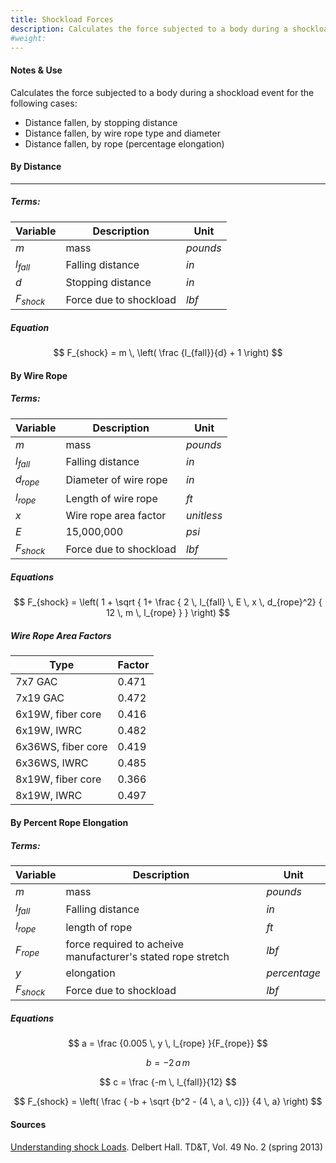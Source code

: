 ```yaml
---
title: Shockload Forces
description: Calculates the force subjected to a body during a shockload event.
#weight: 
---
```


#### Notes & Use

Calculates the force subjected to a body during a shockload event for the following cases:

* Distance fallen, by stopping distance
* Distance fallen, by wire rope type and diameter
* Distance fallen, by rope (percentage elongation)

#### By Distance
---

##### Terms:

|Variable|Description|Unit|
|-----|-----|-----|
|$m$ | mass| *pounds*|
|$l_{fall}$ | Falling distance | *in*|
|$d$ | Stopping distance | *in*|
|$F_{shock}$ | Force due to shockload| *lbf*|

##### Equation

$$ F_{shock} = m \, \left( \frac {l_{fall}}{d} + 1 \right) $$


#### By Wire Rope

##### Terms:

|Variable|Description|Unit|
|-----|-----|-----|
|$m$ | mass| *pounds*|
|$l_{fall}$ | Falling distance| *in*|
|$d_{rope}$ | Diameter of wire rope| *in*|
|$l_{rope}$ | Length of wire rope| *ft*|
|$x$ | Wire rope area factor| *unitless*|
|$E$ | 15,000,000 |*psi*|
|$F_{shock}$ | Force due to shockload| *lbf*|

##### Equations

$$ F_{shock} = \left( 
    1 + \sqrt {
        1+ \frac
        { 2 \, l_{fall} \, E \, x \, d_{rope}^2}
        { 12 \, m \, l_{rope} }
}
\right) $$


##### Wire Rope Area Factors

|Type|Factor|
|------|------|
|7x7 GAC|0.471|
|7x19 GAC|0.472|
|6x19W, fiber core|0.416|
|6x19W, IWRC|0.482|
|6x36WS, fiber core|0.419|
|6x36WS, IWRC|0.485|
|8x19W, fiber core|0.366|
|8x19W, IWRC|0.497|


#### By Percent Rope Elongation

##### Terms:

|Variable|Description|Unit|
|-----|-----|-----|
|$m$ | mass| *pounds*|
|$l_{fall}$ | Falling distance | *in*|
|$l_{rope}$ | length of rope | *ft*|
|$F_{rope}$ | force required to acheive manufacturer's stated rope stretch | *lbf*|
|$y$ | elongation | *percentage*|
|$F_{shock}$ | Force due to shockload| *lbf*|

##### Equations

$$ a =  \frac {0.005 \, y \, l_{rope} }{F_{rope}} $$

$$ b = -2 \, a \, m $$

$$ c = \frac {-m \, l_{fall}}{12} $$

$$ F_{shock} = \left( 
    \frac
    { -b + \sqrt 
        {b^2 - (4 \, a \, c)}}
    {4 \, a}
\right) $$

#### Sources

[Understanding shock Loads](http://tdt.usitt.org/GetPDF.aspx?PDF=49-2shockloads). Delbert Hall. TD&T, Vol. 49 No. 2 (spring 2013)